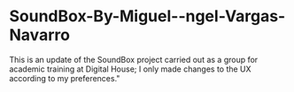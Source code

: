 # SoundBox-By-Miguel--ngel-Vargas-Navarro
This is an update of the SoundBox project carried out as a group for academic training at Digital House; I only made changes to the UX according to my preferences."
